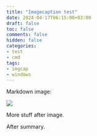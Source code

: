 ```yaml
---
title: "Imagecaption test"
date: 2024-04-17T06:15:00+03:00
draft: false
toc: false
comments: false
hidden: false
categories:
- test
- cmd
tags:
- imgcap
- windows
---
```


Markdown image:

![](/hugoshell/images/windows.png)

More stuff after image.

<!--more-->

After summary.
